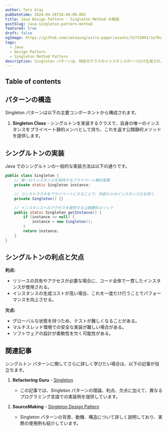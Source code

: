 ```yaml
---
author: Taro Gray
pubDatetime: 2024-04-26T18:46:00.00Z
title: Java Design Pattern : Singleton Method の解説 
postSlug: java-singleton-pattern-method
featured: true
draft: false
ogImage: https://github.com/satnaing/astro-paper/assets/53733092/1ef0cf03-8137-4d67-ac81-84a032119e3a
tags:
  - Java
  - Design Pattern
  - Singleton Method Pattern
description: Singleton パターンは、特定のクラスのインスタンスが一つだけ生成され、そのインスタンスがグローバルにアクセス可能であることを保証するデザインパターンです。このパターンは、一貫した状態管理や、リソースへのアクセス制御など、アプリケーション全体で一つのインスタンスのみを必要とする場合に有効です。
---
```


## Table of contents

## パターンの構造

Singleton パターンは以下の主要コンポーネントから構成されます。

1. **Singleton Class** - シングルトンを実装するクラスで、自身の唯一のインスタンスをプライベート静的メンバとして持ち、これを返す公開静的メソッドを提供します。

## シングルトンの実装

Java でのシングルトンの一般的な実装方法は以下の通りです。

```java
public class Singleton {
    // 唯一のインスタンスを保持するプライベート静的変数
    private static Singleton instance;

    // コンストラクタをプライベートにすることで、外部からのインスタンス化を防ぐ
    private Singleton() {}

    // インスタンスへのアクセスを提供する公開静的メソッド
    public static Singleton getInstance() {
        if (instance == null) {
            instance = new Singleton();
        }
        return instance;
    }
}
```

## シングルトンの利点と欠点

**利点:**

- リソースの共有やアクセスが必要な場合に、コード全体で一貫したインスタンスが使用される。
- インスタンスの生成コストが高い場合、これを一度だけ行うことでパフォーマンスを向上させる。

**欠点:**

- グローバルな状態を持つため、テストが難しくなることがある。
- マルチスレッド環境での安全な実装が難しい場合がある。
- ソフトウェアの設計が柔軟性を欠く可能性がある。

## 関連記事

シングルトン パターンに関してさらに詳しく学びたい場合は、以下の記事が役立ちます。

1. **Refactoring Guru** - [Singleton](https://refactoring.guru/design-patterns/singleton)

   - この記事では、Singleton パターンの理論、利点、欠点に加えて、異なるプログラミング言語での実装例を提供しています。

2. **SourceMaking** - [Singleton Design Pattern](https://sourcemaking.com/design_patterns/singleton)
   - Singleton パターンの背景、動機、構造について詳しく説明しており、実際の使用例も紹介しています。
